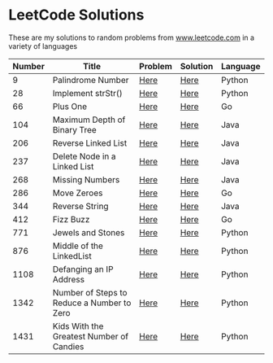 # LeetCode Solutions
These are my solutions to random problems from www.leetcode.com in a variety of languages

Number | Title | Problem | Solution | Language
------ | ----- | ------- | -------- | --------
9 | Palindrome Number | [Here](https://leetcode.com/problems/palindrome-number/) | [Here](https://github.com/jonesjenkins/LeetCode/blob/master/Solutions/9.%20Palindrome%20Number%20(in%20Python)) | Python
28 | Implement strStr() | [Here](https://leetcode.com/problems/implement-strstr/) | [Here](https://github.com/jonesjenkins/LeetCode/blob/master/Solutions/28.%20Implement%20strStr()%20(in%20Python)) | Python
66 | Plus One | [Here](https://leetcode.com/problems/plus-one/) | [Here](https://github.com/jonesjenkins/LeetCode/blob/master/Solutions/66.%20Plus%20One%20(in%20Go)) | Go
104 | Maximum Depth of Binary Tree |[Here](https://leetcode.com/problems/maximum-depth-of-binary-tree/) | [Here](https://github.com/jonesjenkins/LeetCode/blob/master/Solutions/104.%20Maximum%20Depth%20of%20Binary%20Tree%20(in%20Java)) | Java
206 | Reverse Linked List | [Here](https://leetcode.com/problems/reverse-linked-list/) | [Here](https://github.com/jonesjenkins/LeetCode/blob/master/Solutions/206.%20Reverse%20Linked%20List%20(in%20Java)) | Java
237 | Delete Node in a Linked List | [Here](https://leetcode.com/problems/delete-node-in-a-linked-list/) | [Here](https://github.com/jonesjenkins/LeetCode/blob/master/Solutions/237.%20Delete%20Node%20in%20a%20Linked%20List%20(in%20Java)) | Java
268 | Missing Numbers | [Here](https://leetcode.com/problems/missing-number/) |[Here](https://github.com/jonesjenkins/LeetCode/blob/master/Solutions/268.%20Missing%20Number%20(in%20Java)) | Java
286 | Move Zeroes | [Here](https://leetcode.com/problems/move-zeroes/) | [Here](https://github.com/jonesjenkins/LeetCode/blob/master/Solutions/283.%20Move%20Zeroes%20(in%20Go)) | Go
344 | Reverse String | [Here](https://leetcode.com/problems/reverse-string/) | [Here](https://github.com/jonesjenkins/LeetCode/blob/master/Solutions/344.%20Reverse%20String%20(in%20Java)) | Java
412 | Fizz Buzz | [Here](https://leetcode.com/problems/fizz-buzz/) | [Here](https://github.com/jonesjenkins/LeetCode/blob/master/Solutions/412.%20Fizz%20Buzz%20(in%20Go)) | Go
771 | Jewels and Stones | [Here](https://leetcode.com/problems/jewels-and-stones/) | [Here](https://github.com/jonesjenkins/LeetCode/blob/master/Solutions/771.%20Jewels%20and%20Stones) | Python
876 | Middle of the LinkedList | [Here](https://leetcode.com/problems/middle-of-the-linked-list/) | [Here](https://github.com/jonesjenkins/LeetCode/blob/master/Solutions/876.%20Middle%20of%20the%20Linked%20List) | Python
1108 | Defanging an IP Address | [Here](https://leetcode.com/problems/defanging-an-ip-address/) | [Here](https://github.com/jonesjenkins/LeetCode/blob/master/Solutions/1108.%20Defanging%20an%20IP%20Address) | Python
1342 | Number of Steps to Reduce a Number to Zero | [Here](https://leetcode.com/problems/number-of-steps-to-reduce-a-number-to-zero/) | [Here](https://github.com/jonesjenkins/LeetCode/blob/master/Solutions/1342.%20Number%20of%20Steps%20to%20Reduce%20a%20Number%20to%20Zero%20(in%20Python)) | Python
1431 | Kids With the Greatest Number of Candies | [Here](https://leetcode.com/problems/kids-with-the-greatest-number-of-candies/) | [Here](https://github.com/jonesjenkins/LeetCode/blob/master/Solutions/1431.%20Kids%20With%20the%20Greatest%20Number%20of%20Candies) | Python
